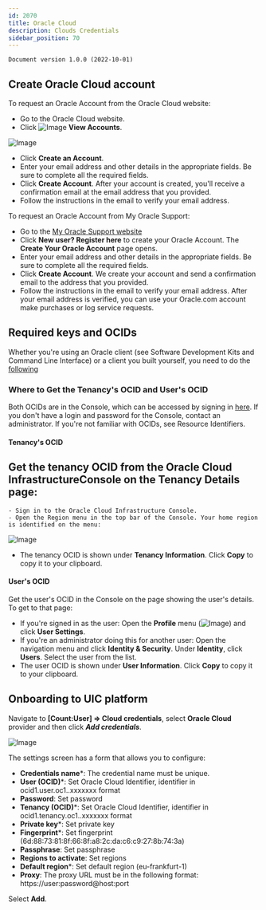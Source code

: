 ```yaml
---
id: 2070
title: Oracle Cloud
description: Clouds Credentials
sidebar_position: 70
---
```


```
Document version 1.0.0 (2022-10-01)
```

## Create Oracle Cloud account

To request an Oracle Account from the Oracle Cloud website:
- Go to the Oracle Cloud website.
- Click ![Image](/img_UIC_Provider_Cred_Settings/oracleimage010.png#bordered) **View Accounts**.

![Image](/img_UIC_Provider_Cred_Settings/oracleimage011.png#bordered)

- Click **Create an Account**.
- Enter your email address and other details in the appropriate fields. Be sure to complete all the required fields.
- Click **Create Account**.
After your account is created, you'll receive a confirmation email at the email address that you provided.
- Follow the instructions in the email to verify your email address.

To request an Oracle Account from My Oracle Support:
- Go to the [My Oracle Support website](https://support.oracle.com/)
- Click **New user? Register here** to create your Oracle Account.
The **Create Your Oracle Account** page opens.
- Enter your email address and other details in the appropriate fields. Be sure to complete all the required fields.
- Click **Create Account**. We create your account and send a confirmation email to the address that you provided.
- Follow the instructions in the email to verify your email address.
After your email address is verified, you can use your Oracle.com account make purchases or log service requests.


## Required keys and OCIDs
Whether you're using an Oracle client (see Software Development Kits and Command Line Interface) or a client you built yourself, you need to do the [following](https://docs.oracle.com/en-us/iaas/Content/API/Concepts/apisigningkey.htm)

### Where to Get the Tenancy's OCID and User's OCID
Both OCIDs are in the Console, which can be accessed by signing in [here](https://cloud.oracle.com). If you don't have a login and password for the Console, 
contact an administrator. If you're not familiar with OCIDs, see Resource Identifiers.
#### Tenancy's OCID
Get the tenancy OCID from the Oracle Cloud InfrastructureConsole on the **Tenancy Details** page:
- 
	- Sign in to the Oracle Cloud Infrastructure Console.
	- Open the Region menu in the top bar of the Console. Your home region is identified on the menu:

![Image](/img_UIC_Provider_Cred_Settings/oracleimage012.png#bordered)

- The tenancy OCID is shown under **Tenancy Information**. Click **Copy** to copy it to your clipboard.

#### User's OCID
Get the user's OCID in the Console on the page showing the user's details. To get to that page:
- If you're signed in as the user:
Open the **Profile** menu (![Image](/img_UIC_Provider_Cred_Settings/oracleimage013.png#bordered)) and click **User Settings**.
- If you're an administrator doing this for another user: Open the navigation menu and click **Identity & Security**. Under **Identity**, click **Users**. Select the user from the list.
- The user OCID is shown under **User Information**. Click **Copy** to copy it to your clipboard.

##  Onboarding to UIC platform
Navigate to **[Count:User] => Cloud credentials**, select **Oracle Cloud** provider and then click ***Add credentials***.

![Image](/img_UIC_Provider_Cred_Settings/oracleimage014.png#bordered)

The settings screen has a form that allows you to configure:

- **Credentials name***: The credential name must be unique.
- **User (OCID)***: Set Oracle Cloud Identifier, identifier in ocid1.user.oc1..xxxxxxx format
- **Password**: Set password
- **Tenancy (OCID)***: Set Oracle Cloud Identifier, identifier in ocid1.tenancy.oc1..xxxxxxx format
- **Private key***: Set private key
- **Fingerprint***: Set fingerprint (6d:88:73:81:8f:66:8f:a8:2c:da:c6:c9:27:8b:74:3a)
- **Passphrase**: Set passphrase
- **Regions to activate**: Set regions
- **Default region***: Set default region (eu-frankfurt-1)
- **Proxy**: The proxy URL must be in the following format: https://user:password@host:port

Select **Add**.
